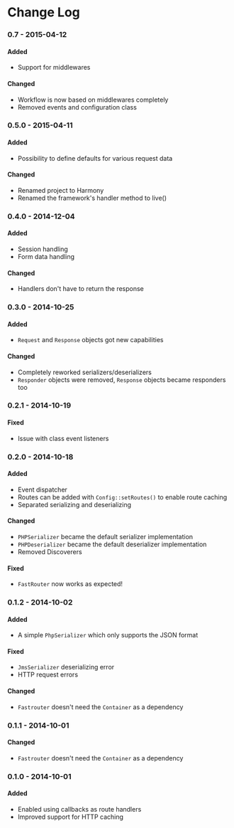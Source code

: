 # Change Log

### 0.7 - 2015-04-12

#### Added
- Support for middlewares

#### Changed
- Workflow is now based on middlewares completely
- Removed events and configuration class

### 0.5.0 - 2015-04-11

#### Added
- Possibility to define defaults for various request data

#### Changed
- Renamed project to Harmony
- Renamed the framework's handler method to live()

### 0.4.0 - 2014-12-04

#### Added
- Session handling
- Form data handling

#### Changed
- Handlers don't have to return the response

### 0.3.0 - 2014-10-25

#### Added
- ``Request`` and ``Response`` objects got new capabilities

#### Changed
- Completely reworked serializers/deserializers
- ``Responder`` objects were removed, ``Response`` objects became responders too

### 0.2.1 - 2014-10-19

#### Fixed
- Issue with class event listeners

### 0.2.0 - 2014-10-18

#### Added
- Event dispatcher
- Routes can be added with ``Config::setRoutes()`` to enable route caching
- Separated serializing and deserializing

#### Changed
- ``PHPSerializer`` became the default serializer implementation
- ``PHPDeserializer`` became the default deserializer implementation
- Removed Discoverers

#### Fixed
- ``FastRouter`` now works as expected!

### 0.1.2 - 2014-10-02

#### Added
- A simple ``PhpSerializer`` which only supports the JSON format

#### Fixed
- ``JmsSerializer`` deserializing error
- HTTP request errors

#### Changed
- ``Fastrouter`` doesn't need the ``Container`` as a dependency

### 0.1.1 - 2014-10-01

#### Changed
- ``Fastrouter`` doesn't need the ``Container`` as a dependency

### 0.1.0 - 2014-10-01

#### Added
- Enabled using callbacks as route handlers
- Improved support for HTTP caching